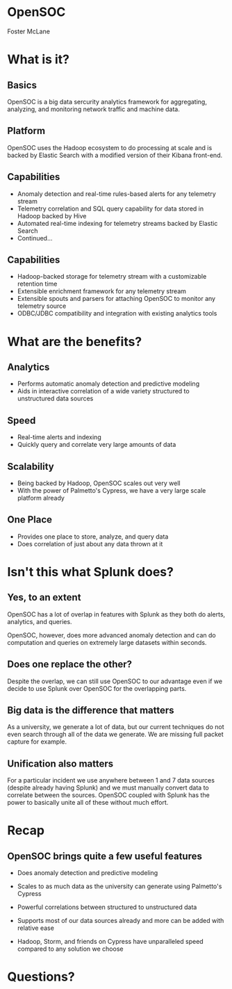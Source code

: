 # OpenSOC

Foster McLane



# What is it?


## Basics

OpenSOC is a big data sercurity analytics framework for aggregating, analyzing, and monitoring network traffic and machine data.


## Platform

OpenSOC uses the Hadoop ecosystem to do processing at scale and is backed by Elastic Search with a modified version of their Kibana front-end.


## Capabilities

* Anomaly detection and real-time rules-based alerts for any telemetry stream
* Telemetry correlation and SQL query capability for data stored in Hadoop backed by Hive
* Automated real-time indexing for telemetry streams backed by Elastic Search
* Continued...


## Capabilities

* Hadoop-backed storage for telemetry stream with a customizable retention time
* Extensible enrichment framework for any telemetry stream
* Extensible spouts and parsers for attaching OpenSOC to monitor any telemetry source
* ODBC/JDBC compatibility and integration with existing analytics tools



# What are the benefits?


## Analytics

* Performs automatic anomaly detection and predictive modeling
* Aids in interactive correlation of a wide variety structured to unstructured data sources


## Speed

* Real-time alerts and indexing
* Quickly query and correlate very large amounts of data


## Scalability

* Being backed by Hadoop, OpenSOC scales out very well
* With the power of Palmetto's Cypress, we have a very large scale platform already


## One Place

* Provides one place to store, analyze, and query data
* Does correlation of just about any data thrown at it



# Isn't this what Splunk does?


## Yes, to an extent

OpenSOC has a lot of overlap in features with Splunk as they both do alerts, analytics, and queries.

OpenSOC, however, does more advanced anomaly detection and can do computation and queries on extremely large datasets within seconds.


## Does one replace the other?

Despite the overlap, we can still use OpenSOC to our advantage even if we decide to use Splunk over OpenSOC for the overlapping parts.


## Big data is the difference that matters

As a university, we generate a lot of data, but our current techniques do not even search through all of the data we generate. We are missing full packet capture for example.


## Unification also matters

For a particular incident we use anywhere between 1 and 7 data sources (despite already having Splunk) and we must manually convert data to correlate between the sources. OpenSOC coupled with Splunk has the power to basically unite all of these without much effort.



# Recap


## OpenSOC brings quite a few useful features


* Does anomaly detection and predictive modeling


* Scales to as much data as the university can generate using Palmetto's Cypress


* Powerful correlations between structured to unstructured data


* Supports most of our data sources already and more can be added with relative ease


* Hadoop, Storm, and friends on Cypress have unparalleled speed compared to any solution we choose



# Questions?

